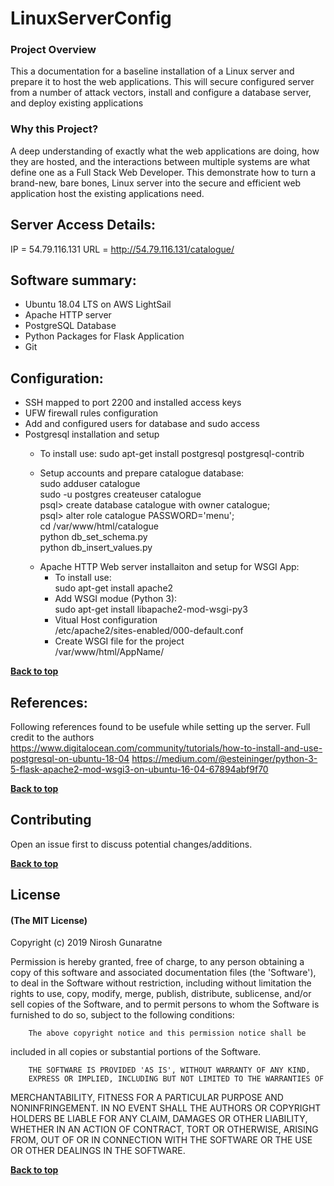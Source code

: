 # LinuxServerConfig
### Project Overview
This a documentation for a baseline installation of a Linux server and prepare it to host the web applications. This will secure configured server from a number of attack vectors, install and configure a database server, and deploy existing applications

### Why this Project?
A deep understanding of exactly what the web applications are doing, how they are hosted, and the interactions between multiple systems are what define one as a Full Stack Web Developer. This demonstrate how to turn a brand-new, bare bones, Linux server into the secure and efficient web application host the existing applications need.


## Server Access Details:
IP = 54.79.116.131
URL = http://54.79.116.131/catalogue/

## Software summary:
   - Ubuntu 18.04 LTS on AWS LightSail
   - Apache HTTP server 
   - PostgreSQL Database
   - Python Packages for Flask Application
   - Git

## Configuration:
  - SSH mapped to port 2200 and installed access keys
  - UFW firewall rules configuration
  - Add and configured users for database and sudo access
  - Postgresql installation and setup
      * To install use: 
         sudo apt-get install postgresql postgresql-contrib
         
      * Setup accounts and prepare catalogue database:\
         sudo adduser catalogue\
         sudo -u postgres createuser catalogue\
         psql> create database catalogue with owner catalogue;\
         psql> alter role catalogue PASSWORD='menu';\
         cd /var/www/html/catalogue\
         python db_set_schema.py\
         python db_insert_values.py
    - Apache HTTP Web server installaiton and setup for WSGI App:
      * To install use: \
         sudo apt-get install apache2
      * Add WSGI modue (Python 3):\
         sudo apt-get install libapache2-mod-wsgi-py3
      * Vitual Host configuration\
         /etc/apache2/sites-enabled/000-default.conf
      * Create WSGI file for the project\
        /var/www/html/AppName/
    
 **[Back to top](#LinuxServerConfig)**
  
## References:
 Following references found to be usefule while setting up the server. Full credit to the authors
 https://www.digitalocean.com/community/tutorials/how-to-install-and-use-postgresql-on-ubuntu-18-04
 https://medium.com/@esteininger/python-3-5-flask-apache2-mod-wsgi3-on-ubuntu-16-04-67894abf9f70

**[Back to top](#LinuxServerConfig)**

## Contributing
Open an issue first to discuss potential changes/additions.

**[Back to top](#LinuxServerConfig)**

## License

#### (The MIT License)

Copyright (c) 2019 Nirosh Gunaratne

Permission is hereby granted, free of charge, to any person obtaining
a copy of this software and associated documentation files (the
'Software'), to deal in the Software without restriction, including
without limitation the rights to use, copy, modify, merge, publish,
        distribute, sublicense, and/or sell copies of the Software, and to
permit persons to whom the Software is furnished to do so, subject to
the following conditions:

        The above copyright notice and this permission notice shall be
included in all copies or substantial portions of the Software.

        THE SOFTWARE IS PROVIDED 'AS IS', WITHOUT WARRANTY OF ANY KIND,
        EXPRESS OR IMPLIED, INCLUDING BUT NOT LIMITED TO THE WARRANTIES OF
MERCHANTABILITY, FITNESS FOR A PARTICULAR PURPOSE AND NONINFRINGEMENT.
        IN NO EVENT SHALL THE AUTHORS OR COPYRIGHT HOLDERS BE LIABLE FOR ANY
CLAIM, DAMAGES OR OTHER LIABILITY, WHETHER IN AN ACTION OF CONTRACT,
        TORT OR OTHERWISE, ARISING FROM, OUT OF OR IN CONNECTION WITH THE
SOFTWARE OR THE USE OR OTHER DEALINGS IN THE SOFTWARE.

**[Back to top](#LinuxServerConfig)**











      
